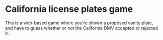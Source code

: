 # California license plates game

This is a web-based game where you're shown a proposed vanity plate, and have to guess whether or not the California DMV accepted or rejected it.
